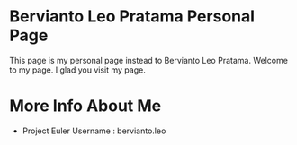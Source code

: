 # Bervianto Leo Pratama Personal Page

This page is my personal page instead to Bervianto Leo Pratama. Welcome to my page. I glad you visit my page.

# More Info About Me

* Project Euler Username : bervianto.leo
